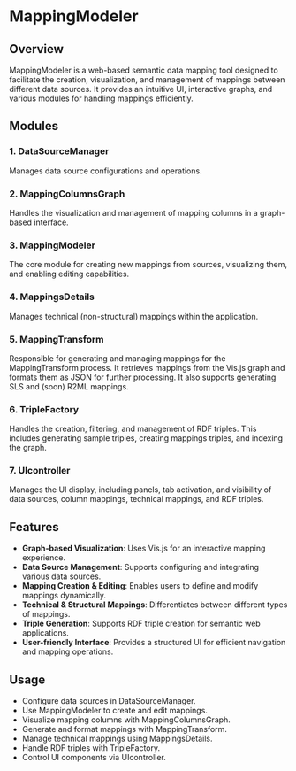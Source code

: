 # MappingModeler

## Overview

MappingModeler is a web-based semantic data mapping tool designed to facilitate the creation, visualization, and management of mappings between different data sources. It provides an intuitive UI, interactive graphs, and various modules for handling mappings efficiently.

## Modules

### 1. DataSourceManager

Manages data source configurations and operations.

### 2. MappingColumnsGraph

Handles the visualization and management of mapping columns in a graph-based interface.

### 3. MappingModeler

The core module for creating new mappings from sources, visualizing them, and enabling editing capabilities.

### 4. MappingsDetails

Manages technical (non-structural) mappings within the application.

### 5. MappingTransform

Responsible for generating and managing mappings for the MappingTransform process. It retrieves mappings from the Vis.js graph and formats them as JSON for further processing. It also supports generating SLS and (soon) R2ML mappings.

### 6. TripleFactory

Handles the creation, filtering, and management of RDF triples. This includes generating sample triples, creating mappings triples, and indexing the graph.

### 7. UIcontroller

Manages the UI display, including panels, tab activation, and visibility of data sources, column mappings, technical mappings, and RDF triples.

## Features

- **Graph-based Visualization**: Uses Vis.js for an interactive mapping experience.
- **Data Source Management**: Supports configuring and integrating various data sources.
- **Mapping Creation & Editing**: Enables users to define and modify mappings dynamically.
- **Technical & Structural Mappings**: Differentiates between different types of mappings.
- **Triple Generation**: Supports RDF triple creation for semantic web applications.
- **User-friendly Interface**: Provides a structured UI for efficient navigation and mapping operations.

## Usage
- Configure data sources in DataSourceManager.
- Use MappingModeler to create and edit mappings.
- Visualize mapping columns with MappingColumnsGraph.
- Generate and format mappings with MappingTransform.
- Manage technical mappings using MappingsDetails.
- Handle RDF triples with TripleFactory.
- Control UI components via UIcontroller.
